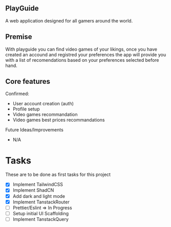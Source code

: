 ## PlayGuide

A web application designed for all gamers around the world.

## Premise

With playguide you can find video games of your likings, once you have created an accound and registred your preferences the app will provide you with a list of recomendations based on your preferences selected before hand.

## Core features

Confirmed:

- User account creation (auth)
- Profile setup
- Video games recommandation
- Video games best prices recommandations

Future Ideas/Improvements

- N/A

# Tasks

These are to be done as first tasks for this project

- [x] Implement TailwindCSS
- [x] Implement ShadCN
- [x] Add dark and light mode
- [x] Implement TanstackRouter
- [ ] Prettier/Eslint => In Progress
- [ ] Setup initial UI Scaffolding
- [ ] Implement TanstackQuery
